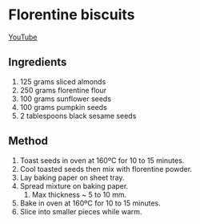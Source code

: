 # Florentine biscuits

[YouTube](https://www.youtube.com/watch?v=Ix4MWdM1FtU)

## Ingredients

1. 125 grams sliced almonds
1. 250 grams florentine flour
1. 100 grams sunflower seeds
1. 100 grams pumpkin seeds
1. 2 tablespoons black sesame seeds

## Method

1. Toast seeds in oven at 160ºC for 10 to 15 minutes.
1. Cool toasted seeds then mix with florentine powder.
1. Lay baking paper on sheet tray.
1. Spread mixture on baking paper.
	1. Max thickness ~ 5 to 10 mm.
1. Bake in oven at 160ºC for 10 to 15 minutes.
1. Slice into smaller pieces while warm.
